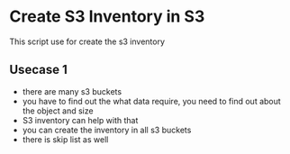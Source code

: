 


# Create S3 Inventory in S3

This script use for create the s3 inventory

## Usecase 1

- there are many s3 buckets
- you have to find out the what data require, you need to find out about the object and size
- S3 inventory can help with that
- you can create the inventory in all s3 buckets
- there is skip list as well
